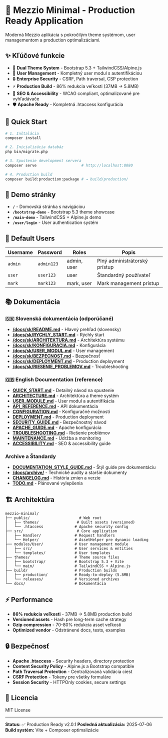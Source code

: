 # 🚀 Mezzio Minimal - Production Ready Application

Moderná Mezzio aplikácia s pokročilým theme systémom, user managementom a production optimalizáciami.

## ✨ Kľúčové funkcie

- 🎨 **Dual Theme System** - Bootstrap 5.3 + TailwindCSS/Alpine.js
- 👤 **User Management** - Kompletný user modul s autentifikáciou
- 🔒 **Enterprise Security** - CSRF, Path traversal, CSP protection
- ⚡ **Production Build** - 86% redukcia veľkosti (37MB → 5.8MB)
- 📱 **SEO & Accessibility** - WCAG compliant, optimalizované pre vyhľadávače
- 🛡️ **Apache Ready** - Kompletná .htaccess konfigurácia

## 🚀 Quick Start

```bash
# 1. Inštalácia
composer install

# 2. Inicializácia databáz
php bin/migrate.php

# 3. Spustenie development servera
composer serve                    # http://localhost:8080

# 4. Production build
composer build:production:package # → build/production/
```

## 🎯 Demo stránky

- **`/`** - Domovská stránka s navigáciou
- **`/bootstrap-demo`** - Bootstrap 5.3 theme showcase
- **`/main-demo`** - TailwindCSS + Alpine.js demo
- **`/user/login`** - User authentication systém

## 👤 Default Users

| Username | Password | Roles | Popis |
|----------|----------|-------|-------|
| `admin` | `admin123` | admin, user | Plný administrátorský prístup |
| `user` | `user123` | user | Štandardný používateľ |
| `mark` | `mark123` | mark, user | Mark management prístup |

## 📚 Dokumentácia

### 🇸🇰 Slovenská dokumentácia (odporúčané)
- **[/docs/sk/README.md](sk/README.md)** - Hlavný prehľad (slovensky)
- **[/docs/sk/RYCHLY_START.md](sk/RYCHLY_START.md)** - Rýchly štart
- **[/docs/sk/ARCHITEKTURA.md](sk/ARCHITEKTURA.md)** - Architektúra systému
- **[/docs/sk/KONFIGURACIA.md](sk/KONFIGURACIA.md)** - Konfigurácia
- **[/docs/sk/USER_MODUL.md](sk/USER_MODUL.md)** - User management
- **[/docs/sk/BEZPECNOST.md](sk/BEZPECNOST.md)** - Bezpečnosť
- **[/docs/sk/DEPLOYMENT.md](sk/DEPLOYMENT.md)** - Production deployment
- **[/docs/sk/RIESENIE_PROBLEMOV.md](sk/RIESENIE_PROBLEMOV.md)** - Troubleshooting

### 🇬🇧 English Documentation (reference)
- **[QUICK_START.md](QUICK_START.md)** - Detailný návod na spustenie
- **[ARCHITECTURE.md](ARCHITECTURE.md)** - Architektúra a theme systém
- **[USER_MODULE.md](USER_MODULE.md)** - User modul a autentifikácia
- **[API_REFERENCE.md](API_REFERENCE.md)** - API dokumentácia
- **[CONFIGURATION.md](CONFIGURATION.md)** - Konfiguračné možnosti
- **[DEPLOYMENT.md](DEPLOYMENT.md)** - Production deployment
- **[SECURITY_GUIDE.md](SECURITY_GUIDE.md)** - Bezpečnostný návod
- **[APACHE_GUIDE.md](APACHE_GUIDE.md)** - Apache konfigurácia
- **[TROUBLESHOOTING.md](TROUBLESHOOTING.md)** - Riešenie problémov
- **[MAINTENANCE.md](MAINTENANCE.md)** - Údržba a monitoring
- **[ACCESSIBILITY.md](ACCESSIBILITY.md)** - SEO & accessibility guide

### Archive a Štandardy
- **[DOCUMENTATION_STYLE_GUIDE.md](DOCUMENTATION_STYLE_GUIDE.md)** - Štýl guide pre dokumentáciu
- **[/docs/archive/](archive/)** - Technické audity a staršie dokumenty
- **[CHANGELOG.md](CHANGELOG.md)** - História zmien a verzie
- **[TODO.md](TODO.md)** - Plánované vylepšenia

## 🏗️ Architektúra

```
mezzio-minimal/
├── public/                      # Web root
│   ├── themes/                 # Built assets (versioned)
│   └── .htaccess              # Apache security config
├── src/                        # Core application
│   ├── Handler/               # Request handlers
│   └── Helper/                # AssetHelper pre dynamic loading
├── modules/User/              # User management module
│   ├── src/                   # User services & entities
│   └── templates/             # User templates
├── themes/                    # Theme source files
│   ├── bootstrap/             # Bootstrap 5.3 + Vite
│   └── main/                  # TailwindCSS + Alpine.js
├── build/                     # Production builds
│   ├── production/            # Ready-to-deploy (5.8MB)
│   └── releases/              # Versioned archives
└── docs/                      # Dokumentácia
```

## ⚡ Performance

- **86% redukcia veľkosti** - 37MB → 5.8MB production build
- **Versioned assets** - Hash pre long-term cache strategy
- **Gzip compression** - 70-80% redukcia asset veľkosti
- **Optimized vendor** - Odstránené docs, tests, examples

## 🔒 Bezpečnosť

- **Apache .htaccess** - Security headers, directory protection
- **Content Security Policy** - Alpine.js a Bootstrap compatible
- **Path Traversal Protection** - Centralizovaná validácia ciest
- **CSRF Protection** - Tokeny pre všetky formuláre
- **Session Security** - HTTPOnly cookies, secure settings

## 📄 Licencia

MIT License

---

**Status:** ✅ Production Ready v2.0.1
**Posledná aktualizácia:** 2025-07-06
**Build systém:** Vite + Composer optimalizácie
